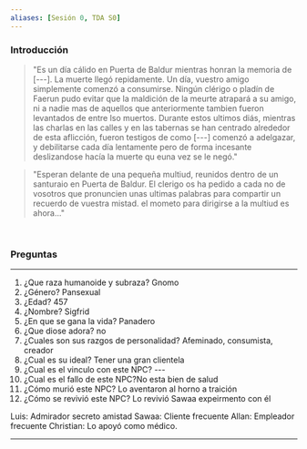 ```yaml
---
aliases: [Sesión 0, TDA S0]
---
```


### Introducción


>"Es un día cálido en Puerta de Baldur mientras honran la memoria de [---]. La muerte llegó repidamente. Un día, vuestro amigo simplemente comenzó a consumirse. Ningún clérigo o pladín de Faerun pudo evitar que la maldición de la meurte atrapará a su amigo, ni a nadie mas de aquellos que anteriormente tambien fueron levantados de entre lso muertos. Durante estos ultimos diás, mientras las charlas en las calles y en las tabernas se han centrado alrededor de esta aflicción, fueron testigos de como [---] comenzó a adelgazar, y debilitarse cada día lentamente pero de forma incesante  deslizandose hacía  la muerte qu euna vez se le negó."

>"Esperan delante de una pequeña multiud, reunidos dentro de un santuraio en Puerta de Baldur. El clerigo os ha pedido a cada no de vosotros que pronuncien unas ultimas palabras para compartir un recuerdo de vuestra mistad. el mometo para dirigirse a la multiud es ahora..."

&emsp;

### Preguntas
---
1. ¿Que raza humanoide y subraza? Gnomo
2. ¿Género? Pansexual
3. ¿Edad? 457
4. ¿Nombre? Sigfrid
5. ¿En que se gana la vida? Panadero
6. ¿Que diose adora? no
7. ¿Cuales son sus razgos de personalidad? Afeminado, consumista, creador
8. ¿Cual es su ideal? Tener una gran clientela
9.  ¿Cual es el vinculo con este NPC? ---
10. ¿Cual es el fallo de este NPC?No esta bien de salud
11.  ¿Cómo murió este NPC? Lo aventaron al horno a traición
12. ¿Cómo se revivió este NPC? Lo revivió Sawaa expeirmento con él

Luis: Admirador secreto amistad
Sawaa: Cliente frecuente
Allan: Empleador frecuente
Christian: Lo apoyó como médico.

---